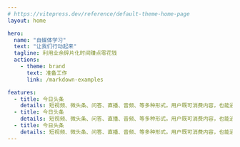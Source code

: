 ```yaml
---
# https://vitepress.dev/reference/default-theme-home-page
layout: home

hero:
  name: "自媒体学习"
  text: "让我们行动起来"
  tagline: 利用业余碎片化时间赚点零花钱
  actions:
    - theme: brand
      text: 准备工作
      link: /markdown-examples

features:
  - title: 今日头条
    details: 短视频、微头条、问答、直播、音频、等多种形式。用户既可消费内容，也能通过“头条号”成为创作者，覆盖科技、娱乐、财经、体育等垂直领域。
  - title: 今日头条
    details: 短视频、微头条、问答、直播、音频、等多种形式。用户既可消费内容，也能通过“头条号”成为创作者，覆盖科技、娱乐、财经、体育等垂直领域。
  - title: 今日头条
    details: 短视频、微头条、问答、直播、音频、等多种形式。用户既可消费内容，也能通过“头条号”成为创作者，覆盖科技、娱乐、财经、体育等垂直领域。
---
```


